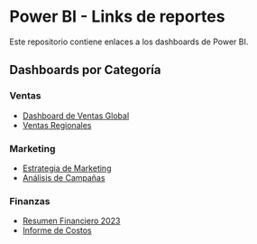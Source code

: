# Power BI - Links de reportes

Este repositorio contiene enlaces a los dashboards de Power BI.

## Dashboards por Categoría

### Ventas
- <a href="https://app.powerbi.com/view?r=eyJrIjoiNThkMDZhZDMtOTBkMS00Y2YyLWE4ZDEtMjNjNWJhMWZiMTBiIiwidCI6IjQxNDQxNzhkLTEzM2YtNGEwYS04NWQxLTBlMjhjNGFmMzExYSIsImMiOjR9" target="_blank">Dashboard de Ventas Global</a>
- <a href="https://example-link-powerbi.com/sales-regional" target="_blank">Ventas Regionales</a>

### Marketing
- <a href="https://example-link-powerbi.com/marketing-strategy" target="_blank">Estrategia de Marketing</a>
- <a href="https://example-link-powerbi.com/campaign-analysis" target="_blank">Análisis de Campañas</a>

### Finanzas
- <a href="https://example-link-powerbi.com/financial-summary-2023" target="_blank">Resumen Financiero 2023</a>
- <a href="https://example-link-powerbi.com/cost-report" target="_blank">Informe de Costos</a>
